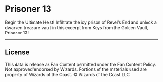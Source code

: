 # Prisoner 13

Begin the Ultimate Heist! Infiltrate the icy prison of Revel’s End and unlock a dwarven treasure vault in this excerpt from Keys from the Golden Vault, Prisoner 13!

---

## License

This data is release as Fan Content permitted under the Fan Content Policy. Not approved/endorsed by Wizards. Portions of the materials used are property of Wizards of the Coast. © Wizards of the Coast LLC.
